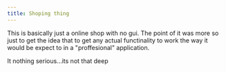 ```yaml
---
title: Shoping thing
---
```


This is basically just a online shop with no gui. The point of it was more so 
just to get the idea that to get any actual functinality to work the way it
would be expect to in a "proffesional" application.

It nothing serious...its not that deep
